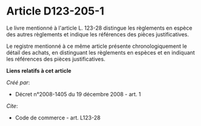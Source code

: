 # Article D123-205-1

Le livre mentionné à l'article L. 123-28 distingue les règlements en espèce des autres règlements et indique les références
des pièces justificatives. 

Le registre mentionné à ce même article présente chronologiquement le détail des achats, en distinguant les règlements en
espèces et en indiquant les références des pièces justificatives.

**Liens relatifs à cet article**

_Créé par_:

  - Décret n°2008-1405 du 19 décembre 2008 - art. 1

_Cite_:

  - Code de commerce - art. L123-28
